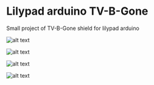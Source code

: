 # Lilypad arduino TV-B-Gone #

Small project of TV-B-Gone shield for lilypad arduino

![alt text](https://raw.github.com/useti/Lilypad-TVbGone/master/Images/i.png "Front view")

![alt text](https://raw.github.com/useti/Lilypad-TVbGone/master/Images/ii.png "Back view")

![alt text](https://raw.github.com/useti/Lilypad-TVbGone/master/Images/iii.jpeg "First prototype")

![alt text](https://raw.github.com/useti/Lilypad-TVbGone/master/Images/iv.png "LP-TV-B-GONE board v.1")